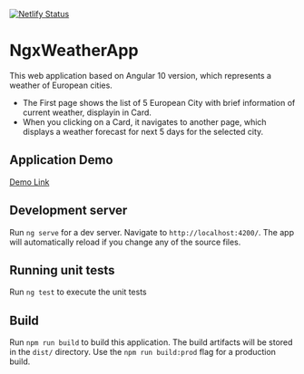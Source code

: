 [![Netlify Status](https://api.netlify.com/api/v1/badges/26a2582b-e052-44bd-bb21-1a50817d025c/deploy-status)](https://ngx-weather.netlify.app/)
# NgxWeatherApp

This web application based on Angular 10 version, which represents a weather of European cities.
- The First page shows the list of 5 European City with brief information of current weather, displayin in Card.
- When you clicking on a Card, it navigates to another page, which displays a weather forecast for next 5 days for the selected city.

## Application Demo
[Demo Link](https://ngx-weather.netlify.app/)

## Development server

Run `ng serve` for a dev server. Navigate to `http://localhost:4200/`. The app will automatically reload if you change any of the source files.

## Running unit tests

Run `ng test` to execute the unit tests 

## Build

Run `npm run build` to build this application. The build artifacts will be stored in the `dist/` directory. Use the `npm run build:prod` flag for a production build.
